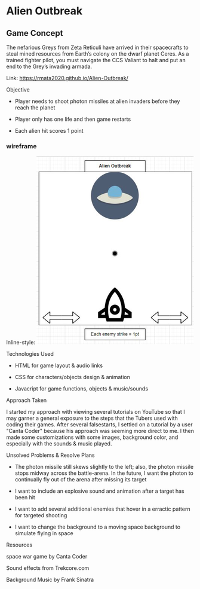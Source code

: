 # Alien Outbreak

## Game Concept

The nefarious Greys from Zeta Reticuli have arrived in their spacecrafts to steal mined resources from Earth’s colony on the dwarf planet Ceres.  As a trained fighter pilot, you must navigate the CCS Valiant to halt and put an end to the Grey’s invading armada.

Link: https://rmata2020.github.io/Alien-Outbreak/

Objective

* Player needs to shoot photon missiles at alien invaders before they reach the planet

* Player only has one life and then game restarts

* Each alien hit scores 1 point


### wireframe

Inline-style: 
![alt text](./Img/Alien%20Outbreak%20Wireframe.JPG)


Technologies Used

* HTML for game layout & audio links

* CSS for characters/objects design & animation

* Javacript for game functions, objects & music/sounds


Approach Taken

I started my approach with viewing several tutorials on YouTube so that I may garner a general exposure to the steps that the Tubers used with coding their games.  After several falsestarts, I settled on a tutorial by a user "Canta Coder" because his approach was seeming more direct to me.  I then made some customizations with some images, background color, and especially with the sounds & music played. 

Unsolved Problems & Resolve Plans

- The photon missile still skews slightly to the left; also, the photon missile stops midway across the battle-arena.  In the future, I want the photon to continually fly out of the arena after missing its target

- I want to include an explosive sound and animation after a target has been hit

- I want to add several additional enemies that hover in a erractic pattern for targeted shooting

- I want to change the background to a moving space background to simulate flying in space


Resources

space war game by Canta Coder

Sound effects from Trekcore.com

Background Music by Frank Sinatra


